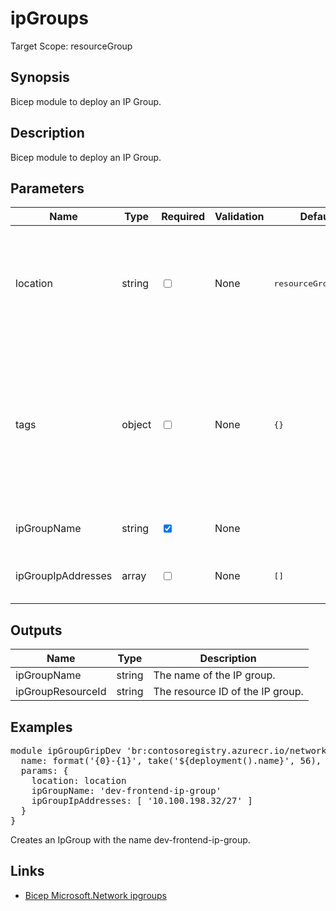 # ipGroups

Target Scope: resourceGroup

## Synopsis
Bicep module to deploy an IP Group.

## Description
Bicep module to deploy an IP Group.

## Parameters
| Name | Type | Required | Validation | Default value | Description |
| -- |  -- | -- | -- | -- | -- |
| location | string | <input type="checkbox"> | None | <pre>resourceGroup().location</pre> | Specifies the Azure location where the resource should be created. Defaults to the resourcegroup location. |
| tags | object | <input type="checkbox"> | None | <pre>{}</pre> | The tags to apply to this resource. This is an object with key/value pairs.<br>Example:<br>{<br>&nbsp;&nbsp;&nbsp;FirstTag: myvalue<br>&nbsp;&nbsp;&nbsp;SecondTag: another value<br>} |
| ipGroupName | string | <input type="checkbox" checked> | None | <pre></pre> | Specifies the name of the IP group. |
| ipGroupIpAddresses | array | <input type="checkbox"> | None | <pre>[]</pre> | Specifies the IP addresses to include in the IP group. |
## Outputs
| Name | Type | Description |
| -- |  -- | -- |
| ipGroupName | string | The name of the IP group. |
| ipGroupResourceId | string | The resource ID of the IP group. |
## Examples
<pre>
module ipGroupGripDev 'br:contosoregistry.azurecr.io/network/ipgroups:latest' = {
  name: format('{0}-{1}', take('${deployment().name}', 56), 'ipgroup')
  params: {
    location: location
    ipGroupName: 'dev-frontend-ip-group'
    ipGroupIpAddresses: [ '10.100.198.32/27' ]
  }
}
</pre>
<p>Creates an IpGroup with the name dev-frontend-ip-group.</p>

## Links
- [Bicep Microsoft.Network ipgroups](https://learn.microsoft.com/en-us/azure/templates/microsoft.network/ipgroups?pivots=deployment-language-bicep)


